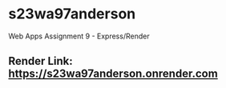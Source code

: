 # s23wa97anderson
Web Apps Assignment 9 - Express/Render

## Render Link: https://s23wa97anderson.onrender.com
